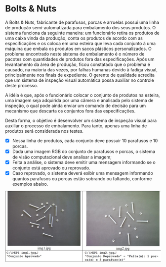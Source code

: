 # Bolts & Nuts
A Bolts & Nuts, fabricante de parafusos, porcas e arruelas possui uma linha de produção semi-automatizada para embalamento dos seus produtos. O sistema funciona da seguinte maneira: um funcionário retira os produtos de uma caixa vinda da produção, conta os produtos de acordo com as especificações e os coloca em uma esteira que leva cada conjunto à uma máquina que embala os produtos em sacos plásticos personalizados.
O problema encontrado neste sistema de embalamento é o número de pacotes com quantidades de produtos fora das especificações. Após um levantamento da área de produção, ficou constatado que o problema é causado, na maioria das vezes, por falhas humanas devido à fadiga visual, principalmente nos finais de expediente. O gerente de qualidade acredita que um sistema de inspeção visual automática possa auxiliar no controle deste processo.

A idéia é que, após o funcionário colocar o conjunto de produtos na esteira, uma imagem seja adquirida por uma câmera e analisada pelo sistema de inspeção, o qual pode ainda enviar um comando de decisão para um mecanismo que descarta os conjuntos fora das especificações.

Desta forma, o objetivo é desenvolver um sistema de inspeção visual para auxiliar o processo de embalamento. Para tanto, apenas uma linha de produtos será considerada nos testes. 
- [x] Nessa linha de produtos, cada conjunto deve possuir 10 parafusos e 10 porcas.
- [x] Dada uma imagem RGB do conjunto de parafusos e porcas, o sistema de visão computacional deve analisar a imagem;
- [x] Feita a análise, o sistema deve emitir uma mensagem informando se o conjunto está aprovado ou reprovado.
- [x] Caso reprovado, o sistema deverá exibir uma mensagem informando quantos parafusos ou porcas estão sobrando ou faltando, conforme exemplos abaixo.

<img src="https://github.com/jrafa1607/Computational-Vision-In-Python/blob/main/Bolts%20and%20Nuts%20Solution/Anexos/img00.jpg">
